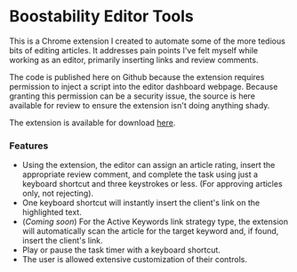 # Boostability Editor Tools

This is a Chrome extension I created to automate some of the more tedious bits of editing articles. It addresses pain points I've felt myself while working as an editor, primarily inserting links and review comments.

The code is published here on Github because the extension requires permission to inject a script into the editor dashboard webpage. Because granting this permission can be a security issue, the source is here available for review to ensure the extension isn't doing anything shady.

The extension is available for download [here](https://chrome.google.com/webstore/detail/boostability-utilities/lfincjkefehemedlhalmhcpdcmienojo).

### Features

* Using the extension, the editor can assign an article rating, insert the appropriate review comment, and complete the task using just a keyboard shortcut and three keystrokes or less. (For approving articles only, not rejecting).
* One keyboard shortcut will instantly insert the client's link on the highlighted text.
* (*Coming soon*) For the Active Keywords link strategy type, the extension will automatically scan the article for the target keyword and, if found, insert the client's link.
* Play or pause the task timer with a keyboard shortcut.
* The user is allowed extensive customization of their controls.
